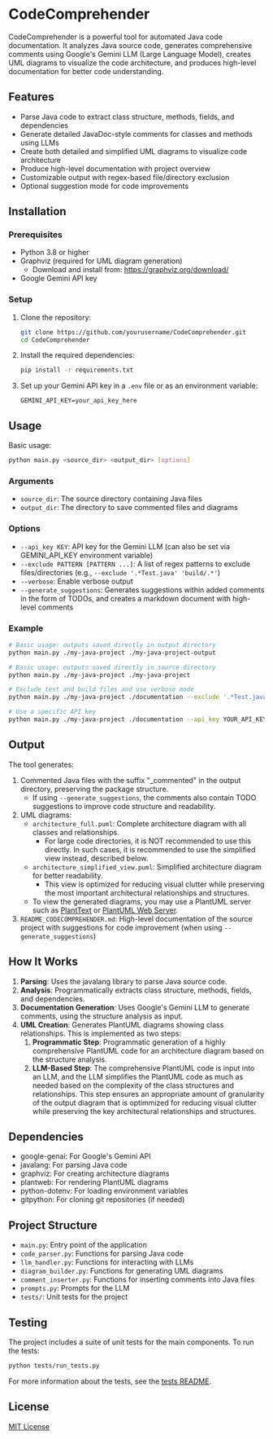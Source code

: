 # CodeComprehender

CodeComprehender is a powerful tool for automated Java code documentation. It analyzes Java source code, generates
comprehensive comments using Google's Gemini LLM (Large Language Model), creates UML diagrams to visualize the code
architecture, and produces high-level documentation for better code understanding.

## Features

- Parse Java code to extract class structure, methods, fields, and dependencies
- Generate detailed JavaDoc-style comments for classes and methods using LLMs
- Create both detailed and simplified UML diagrams to visualize code architecture
- Produce high-level documentation with project overview
- Customizable output with regex-based file/directory exclusion
- Optional suggestion mode for code improvements

## Installation

### Prerequisites

- Python 3.8 or higher
- Graphviz (required for UML diagram generation)
    - Download and install from: https://graphviz.org/download/
- Google Gemini API key

### Setup

1. Clone the repository:
   ```bash
   git clone https://github.com/yourusername/CodeComprehender.git
   cd CodeComprehender
   ```

2. Install the required dependencies:
   ```bash
   pip install -r requirements.txt
   ```

3. Set up your Gemini API key in a `.env` file or as an environment variable:
   ```
   GEMINI_API_KEY=your_api_key_here
   ```

## Usage

Basic usage:

```bash
python main.py <source_dir> <output_dir> [options]
```

### Arguments

- `source_dir`: The source directory containing Java files
- `output_dir`: The directory to save commented files and diagrams

### Options

- `--api_key KEY`: API key for the Gemini LLM (can also be set via GEMINI_API_KEY environment variable)
- `--exclude PATTERN [PATTERN ...]`: A list of regex patterns to exclude files/directories (e.g.,
  `--exclude '.*Test.java' 'build/.*'`)
- `--verbose`: Enable verbose output
- `--generate_suggestions`: Generates suggestions within added comments in the form of TODOs, and creates a markdown
  document with high-level comments

### Example

```bash
# Basic usage: outputs saved directly in output directory
python main.py ./my-java-project ./my-java-project-output

# Basic usage: outputs saved directly in source directory
python main.py ./my-java-project ./my-java-project

# Exclude test and build files and use verbose mode
python main.py ./my-java-project ./documentation --exclude '.*Test.java' 'build/.*' --verbose

# Use a specific API key
python main.py ./my-java-project ./documentation --api_key YOUR_API_KEY_HERE
```

## Output

The tool generates:

1. Commented Java files with the suffix "_commented" in the output directory, preserving the package structure.
    - If using `--generate_suggestions`, the comments also contain TODO suggestions to improve code structure and
      readability.
2. UML diagrams:
    - `architecture_full.puml`: Complete architecture diagram with all classes and relationships.
        - For large code directories, it is NOT recommended to use this directly. In such cases, it is recommended to
          use the simplified view instead, described below.
    - `architecture_simplified_view.puml`: Simplified architecture diagram for better readability.
        - This view is optimized for reducing visual clutter while preserving the most important architectural
          relationships and structures.
    - To view the generated diagrams, you may use a PlantUML server such as [PlantText](https://www.planttext.com/)
      or [PlantUML Web Server](plantuml.com).
3. `README_CODECOMPREHENDER.md`: High-level documentation of the source project with suggestions for code improvement
   (when using `--generate_suggestions`)

## How It Works

1. **Parsing**: Uses the javalang library to parse Java source code.
2. **Analysis**: Programmatically extracts class structure, methods, fields, and dependencies.
3. **Documentation Generation**: Uses Google's Gemini LLM to generate comments, using the structure analysis as input.
4. **UML Creation**: Generates PlantUML diagrams showing class relationships. This is implemented as two steps:
    1. **Programmatic Step**: Programmatic generation of a highly comprehensive PlantUML code for an architecture
       diagram based on the structure analysis.
    2. **LLM-Based Step**: The comprehensive PlantUML code is input into an LLM, and the LLM simplifies the PlantUML
       code as much as needed
       based on the complexity of the class structures and relationships. This step ensures an appropriate amount of
       granularity of the output diagram that is optimmized for reducing visual clutter while preserving the key
       architectural relationships and structures.

## Dependencies

- google-genai: For Google's Gemini API
- javalang: For parsing Java code
- graphviz: For creating architecture diagrams
- plantweb: For rendering PlantUML diagrams
- python-dotenv: For loading environment variables
- gitpython: For cloning git repositories (if needed)

## Project Structure

- `main.py`: Entry point of the application
- `code_parser.py`: Functions for parsing Java code
- `llm_handler.py`: Functions for interacting with LLMs
- `diagram_builder.py`: Functions for generating UML diagrams
- `comment_inserter.py`: Functions for inserting comments into Java files
- `prompts.py`: Prompts for the LLM
- `tests/`: Unit tests for the project

## Testing

The project includes a suite of unit tests for the main components. To run the tests:

```bash
python tests/run_tests.py
```

For more information about the tests, see the [tests README](tests/README.md).

## License

[MIT License](LICENSE)
